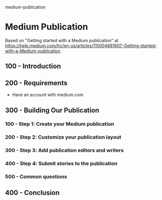 medium-publication

# Medium Publication

Based on "Getting started with a Medium publication" at https://help.medium.com/hc/en-us/articles/115004681607-Getting-started-with-a-Medium-publication

## 100 - Introduction

## 200 - Requirements

- Have an account with medium.com

## 300 - Building Our Publication

### 100 - Step 1: Create your Medium publication

### 200 - Step 2: Customize your publication layout

### 300 - Step 3: Add publication editors and writers

### 400 - Step 4: Submit stories to the publication

### 500 - Common questions

## 400 - Conclusion
